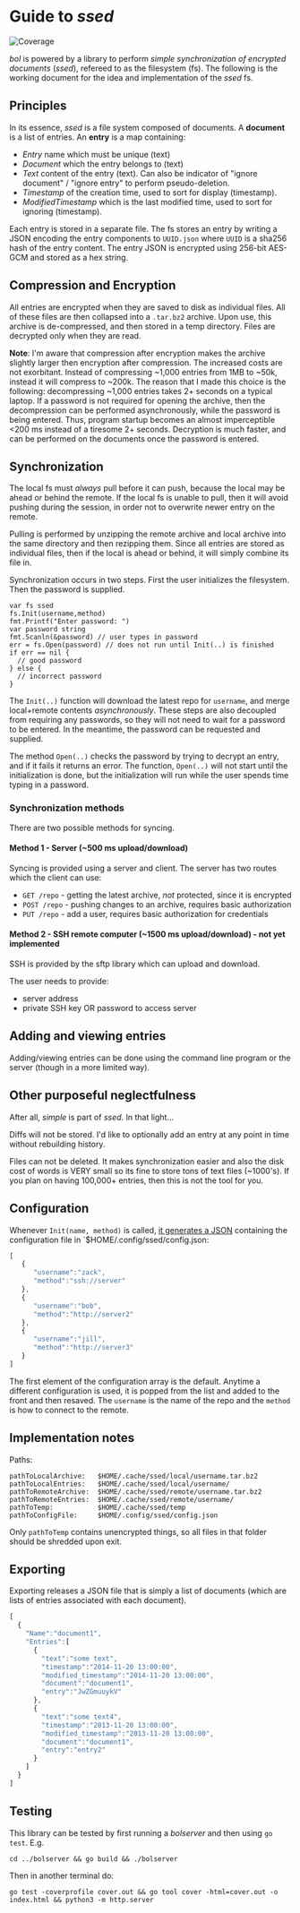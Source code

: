 # Guide to *ssed*

![Coverage](https://img.shields.io/badge/coverage-90%25-brightgreen.svg)

*bol* is powered by a library to perform *simple synchronization of encrypted documents* (*ssed*), refereed to as the filesystem (fs). The following is the working document for the idea and implementation of the *ssed* fs.

## Principles

In its essence, *ssed* is a file system composed of documents. A **document** is a list of entries. An **entry** is a map containing:

- *Entry* name which must be unique (text)
- *Document* which the entry belongs to (text)
- *Text* content of the entry (text). Can also be indicator of "ignore document" / "ignore entry" to perform pseudo-deletion.
- *Timestamp* of the creation time, used to sort for display (timestamp).
- *ModifiedTimestamp* which is the last modified time, used to sort for ignoring (timestamp).

Each entry is stored in a separate file. The fs stores an entry by writing a JSON encoding the entry components to `UUID.json` where `UUID` is a sha256 hash of the entry content. The entry JSON is encrypted using 256-bit AES-GCM and stored as a hex string.


## Compression and Encryption

All entries are encrypted when they are saved to disk as individual files. All of these files are then collapsed into a `.tar.bz2` archive. Upon use, this archive is de-compressed, and then stored in a temp directory. Files are decrypted only when they are read.

__Note__: I'm aware that compression after encryption makes the archive slightly larger then encryption after compression. The increased costs are not exorbitant. Instead of compressing ~1,000 entries from 1MB to ~50k, instead it will compress to ~200k. The reason that I made this choice is the following: decompressing ~1,000 entries takes 2+ seconds on a typical laptop. If a password is not required for opening the archive, then the decompression can be performed asynchronously, while the password is being entered. Thus, program startup becomes an almost imperceptible <200 ms instead of a tiresome 2+ seconds. Decryption is much faster, and can be performed on the documents once the password is entered.



## Synchronization

The local fs must *always* pull before it can push, because the local may be ahead or behind the remote. If the local fs is unable to pull, then it will avoid pushing during the session, in order not to overwrite newer entry on the remote.

Pulling is performed by unzipping the remote archive and local archive into the same directory and then rezipping them. Since all entries are stored as individual files, then if the local is ahead or behind, it will simply combine its file in.

Synchronization occurs in two steps. First the user initializes the filesystem. Then the password is supplied.

```golang
var fs ssed
fs.Init(username,method)
fmt.Printf("Enter password: ")
var password string
fmt.Scanln(&password) // user types in password
err = fs.Open(password) // does not run until Init(..) is finished
if err == nil {
  // good password
} else {
  // incorrect password
}
```

The `Init(..)` function will download the latest repo for `username`, and merge local+remote contents *asynchronously*. These steps are also decoupled from requiring any passwords, so they will not need to wait for a password to be entered. In the meantime, the password can be requested and supplied.

The method `Open(..)` checks the password by trying to decrypt an entry, and if it fails it returns an error. The function, `Open(..)` will not start until the initialization is done, but the initialization will run while the user spends time typing in a password.

### Synchronization methods

There are two possible methods for syncing.

#### Method 1 - Server (~500 ms upload/download)

Syncing is provided using a server and client. The server has two routes which the client can use:

- `GET /repo` - getting the latest archive, *not* protected, since it is encrypted
- `POST /repo` - pushing changes to an archive, requires basic authorization
- `PUT /repo` - add a user, requires basic authorization for credentials

#### Method 2 - SSH remote computer (~1500 ms upload/download) - not yet implemented

SSH is provided by the sftp library which can upload and download.

The user needs to provide:

- server address
- private SSH key OR password to access server

## Adding and viewing entries

Adding/viewing entries can be done using the command line program or the server (though in a more limited way).

## Other purposeful neglectfulness

After all, *simple* is part of *ssed*. In that light...

Diffs will not be stored. I'd like to optionally add an entry at any point in time without rebuilding history.

Files can not be deleted. It makes synchronization easier and also the disk cost of words is VERY small so its fine to store tons of text files (~1000's). If you plan on having 100,000+ entries, then this is not the tool for you.


## Configuration

Whenever `Init(name, method)` is called, [it generates a JSON](https://play.golang.org/p/6jHI-MRx0z) containing the configuration file in `$HOME/.config/ssed/config.json:

```javascript
[  
   {  
      "username":"zack",
      "method":"ssh://server"
   },
   {  
      "username":"bob",
      "method":"http://server2"
   },
   {  
      "username":"jill",
      "method":"http://server3"
   }
]
```

The first element of the configuration array is the default. Anytime a different configuration is used, it is popped from the list and added to the front and then resaved. The `username` is the name of the repo and the `method` is how to connect to the remote.

## Implementation notes

Paths:
```
pathToLocalArchive:   $HOME/.cache/ssed/local/username.tar.bz2
pathToLocalEntries:   $HOME/.cache/ssed/local/username/
pathToRemoteArchive:  $HOME/.cache/ssed/remote/username.tar.bz2
pathToRemoteEntries:  $HOME/.cache/ssed/remote/username/
pathToTemp:           $HOME/.cache/ssed/temp
pathToConfigFile:     $HOME/.config/ssed/config.json
```

Only `pathToTemp` contains unencrypted things, so all files in that folder should be shredded upon exit.

## Exporting

Exporting releases a JSON file that is simply a list of documents (which are lists of entries associated with each document).

```javascript
[  
  {  
    "Name":"document1",
    "Entries":[  
      {  
        "text":"some text",
        "timestamp":"2014-11-20 13:00:00",
        "modified_timestamp":"2014-11-20 13:00:00",
        "document":"document1",
        "entry":"JwZGmuuykV"
      },
      {  
        "text":"some text4",
        "timestamp":"2013-11-20 13:00:00",
        "modified_timestamp":"2013-11-20 13:00:00",
        "document":"document1",
        "entry":"entry2"
      }
    ]
  }
]
```

## Testing

This library can be tested by first running a *bolserver* and then using `go test`. E.g.

```
cd ../bolserver && go build && ./bolserver
```

Then in another terminal do:

```
go test -coverprofile cover.out && go tool cover -html=cover.out -o index.html && python3 -m http.server
```
